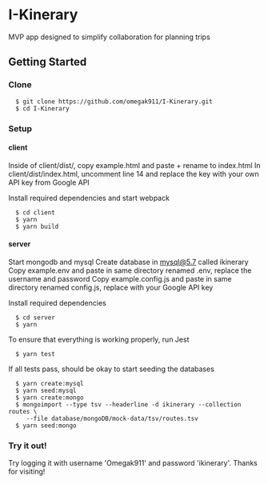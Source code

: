 # I-Kinerary
  MVP app designed to simplify collaboration for planning trips

## Getting Started

### Clone
  ```
    $ git clone https://github.com/omegak911/I-Kinerary.git
    $ cd I-Kinerary
  ```

### Setup

#### client

  Inside of client/dist/, copy example.html and paste + rename to index.html
  In client/dist/index.html, uncomment line 14 and replace the key with your own API key from Google API

  Install required dependencies and start webpack
  ```
    $ cd client
    $ yarn
    $ yarn build
  ```

#### server
  Start mongodb and mysql
  Create database in mysql@5.7 called ikinerary
  Copy example.env and paste in same directory renamed .env, replace the username and password
  Copy example.config.js and paste in same directory renamed config.js, replace with your Google API key

  Install required dependencies 
  ```
    $ cd server
    $ yarn
  ```

  To ensure that everything is working properly, run Jest
  ```
    $ yarn test
  ```

  If all tests pass, should be okay to start seeding the databases
  ```
    $ yarn create:mysql
    $ yarn seed:mysql
    $ yarn create:mongo
    $ mongoimport --type tsv --headerline -d ikinerary --collection routes \
       --file database/mongoDB/mock-data/tsv/routes.tsv
    $ yarn seed:mongo
  ```

### Try it out!

  Try logging it with username 'Omegak911' and password 'ikinerary'.  Thanks for visiting!